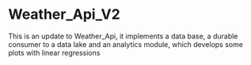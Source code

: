 # Weather_Api_V2
This is an update to Weather_Api, it implements a data base, a durable consumer to a data lake and an analytics module, which develops some plots with linear regressions
